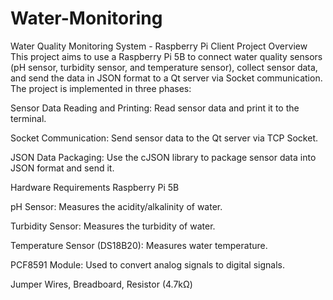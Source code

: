 # Water-Monitoring
Water Quality Monitoring System - Raspberry Pi Client Project Overview This project aims to use a Raspberry Pi 5B to connect water quality sensors (pH sensor, turbidity sensor, and temperature sensor), collect sensor data, and send the data in JSON format to a Qt server via Socket communication. The project is implemented in three phases:

Sensor Data Reading and Printing: Read sensor data and print it to the terminal.

Socket Communication: Send sensor data to the Qt server via TCP Socket.

JSON Data Packaging: Use the cJSON library to package sensor data into JSON format and send it.

Hardware Requirements Raspberry Pi 5B

pH Sensor: Measures the acidity/alkalinity of water.

Turbidity Sensor: Measures the turbidity of water.

Temperature Sensor (DS18B20): Measures water temperature.

PCF8591 Module: Used to convert analog signals to digital signals.

Jumper Wires, Breadboard, Resistor (4.7kΩ)
